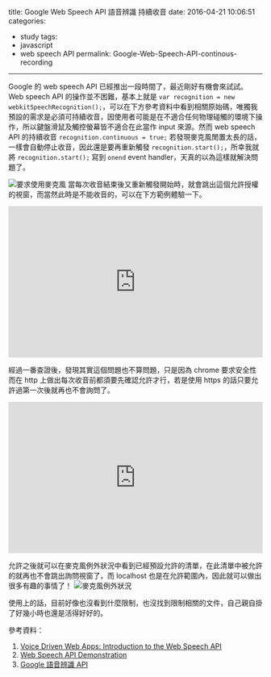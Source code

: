 title: Google Web Speech API 語音辨識 持續收音
date: 2016-04-21 10:06:51
categories:
- study
tags:
- javascript
- web speech API
permalink: Google-Web-Speech-API-continous-recording
---
Google 的 web speech API 已經推出一段時間了，最近剛好有機會來試試。
Web speech API 的操作並不困難，基本上就是 `var recognition = new webkitSpeechRecognition();`，可以在下方參考資料中看到相關原始碼，唯獨我預設的需求是必須可持續收音，因使用者可能是在不適合任何物理碰觸的環境下操作，所以鍵盤滑鼠及觸控螢幕皆不適合在此當作 input 來源。然而 web speech API 的持續收音 `recognition.continuous = true;` 若發現麥克風閒置太長的話，一樣會自動停止收音，因此還是要再重新觸發 `recognition.start();`，所幸我就將 `recognition.start();` 寫到 `onend` event handler，天真的以為這樣就解決問題了。

![要求使用麥克風](/blog/images/allowMicrophone.png "要求使用麥克風")
當每次收音結束後又重新觸發開始時，就會跳出這個允許授權的視窗，而當然此時是不能收音的，可以在下方範例體驗一下。
<iframe height='300' scrolling='no' src='http://codepen.io/ssk7833/embed/YqepJb/?height=300&theme-id=0&default-tab=js,result&embed-version=2' frameborder='no' allowtransparency='true' allowfullscreen='true' style='width: 100%;'>See the Pen <a href='http://codepen.io/ssk7833/pen/YqepJb/'>Web Speech API Demo</a> by North (<a href='http://codepen.io/ssk7833'>@ssk7833</a>) on <a href='http://codepen.io'>CodePen</a>.
</iframe>

經過一番查證後，發現其實這個問題也不算問題，只是因為 chrome 要求安全性而在 http 上做出每次收音前都須要先確認允許才行，若是使用 https 的話只要允許過第一次後就再也不會詢問了。
<iframe height='300' scrolling='no' src='https://codepen.io/ssk7833/embed/YqepJb/?height=300&theme-id=0&default-tab=js,result&embed-version=2' frameborder='no' allowtransparency='true' allowfullscreen='true' style='width: 100%;'>See the Pen <a href='https://codepen.io/ssk7833/pen/YqepJb/'>Web Speech API Demo</a> by North (<a href='http://codepen.io/ssk7833'>@ssk7833</a>) on <a href='http://codepen.io'>CodePen</a>.
</iframe>

允許之後就可以在麥克風例外狀況中看到已經預設允許的清單，在此清單中被允許的就再也不會跳出詢問視窗了，而 localhost 也是在允許範圍內，因此就可以做出很多有趣的事情了！
![麥克風例外狀況](/blog/images/microphoneExceptions.png "麥克風例外狀況")

使用上的話，目前好像也沒看到什麼限制，也沒找到限制相關的文件，自己親自掛了好幾小時也還是活得好好的。

參考資料：
1. [Voice Driven Web Apps: Introduction to the Web Speech API](https://developers.google.com/web/updates/2013/01/Voice-Driven-Web-Apps-Introduction-to-the-Web-Speech-API)
2. [Web Speech API Demonstration](https://www.google.com/intl/en/chrome/demos/speech.html)
3. [Google 語音辨識 API](http://www.oxxostudio.tw/articles/201509/web-speech-api.html)
